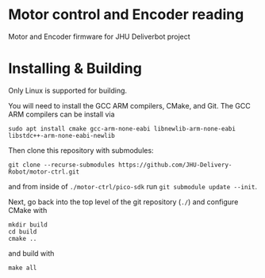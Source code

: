 # Motor control and Encoder reading

Motor and Encoder firmware for JHU Deliverbot project

# Installing & Building

Only Linux is supported for building.

You will need to install the GCC ARM compilers, CMake, and Git. The GCC ARM compilers can be install via
```
sudo apt install cmake gcc-arm-none-eabi libnewlib-arm-none-eabi libstdc++-arm-none-eabi-newlib
```

Then clone this repository with submodules:
```
git clone --recurse-submodules https://github.com/JHU-Delivery-Robot/motor-ctrl.git
```
and from inside of `./motor-ctrl/pico-sdk` run `git submodule update --init`.

Next, go back into the top level of the git repository (`./`) and configure CMake with
```
mkdir build
cd build
cmake ..
```
and build with
```
make all
```